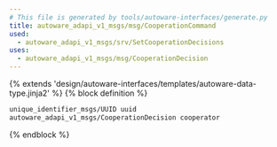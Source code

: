 ```yaml
---
# This file is generated by tools/autoware-interfaces/generate.py
title: autoware_adapi_v1_msgs/msg/CooperationCommand
used:
  - autoware_adapi_v1_msgs/srv/SetCooperationDecisions
uses:
  - autoware_adapi_v1_msgs/msg/CooperationDecision
---
```


{% extends 'design/autoware-interfaces/templates/autoware-data-type.jinja2' %}
{% block definition %}

```txt
unique_identifier_msgs/UUID uuid
autoware_adapi_v1_msgs/CooperationDecision cooperator
```

{% endblock %}

